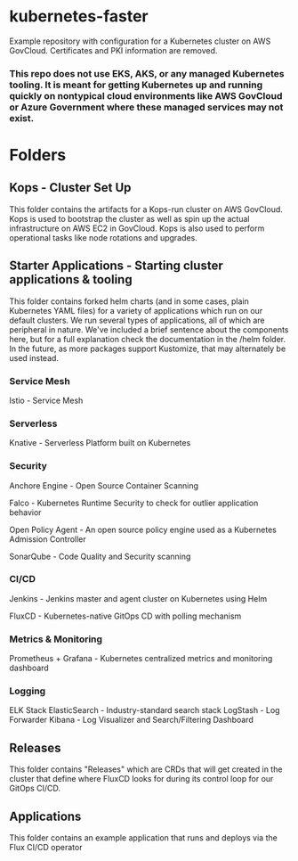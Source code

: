 # kubernetes-faster

Example repository with configuration for a Kubernetes cluster on AWS GovCloud. Certificates and PKI information are removed.

### This repo does not use EKS, AKS, or any managed Kubernetes tooling. It is meant for getting Kubernetes up and running quickly on nontypical cloud environments like AWS GovCloud or Azure Government where these managed services may not exist.

# Folders

## Kops - Cluster Set Up

This folder contains the artifacts for a Kops-run cluster on AWS GovCloud. Kops is used to bootstrap the cluster as well as spin up the actual infrastructure on AWS EC2 in GovCloud. Kops is also used to perform operational tasks like node rotations and upgrades.

## Starter Applications - Starting cluster applications & tooling

This folder contains forked helm charts (and in some cases, plain Kubernetes YAML files) for a variety of applications which run on our default clusters. We run several types of applications, all of which are peripheral in nature. We've included a brief sentence about the components here, but for a full explanation check the documentation in the /helm folder.  In the future, as more packages support Kustomize, that may alternately be used instead.

### Service Mesh

Istio - Service Mesh

### Serverless

Knative - Serverless Platform built on Kubernetes

### Security

Anchore Engine - Open Source Container Scanning

Falco - Kubernetes Runtime Security to check for outlier application behavior

Open Policy Agent - An open source policy engine used as a Kubernetes Admission Controller

SonarQube - Code Quality and Security scanning

### CI/CD

Jenkins - Jenkins master and agent cluster on Kubernetes using Helm

FluxCD - Kubernetes-native GitOps CD with polling mechanism

### Metrics & Monitoring

Prometheus + Grafana - Kubernetes centralized metrics and monitoring dashboard

### Logging

ELK Stack
ElasticSearch - Industry-standard search stack
LogStash - Log Forwarder
Kibana - Log Visualizer and Search/Filtering Dashboard

## Releases

This folder contains "Releases" which are CRDs that will get created in the cluster that define where FluxCD looks for during its control loop for our GitOps CI/CD.

## Applications

This folder contains an example application that runs and deploys via the Flux CI/CD operator
